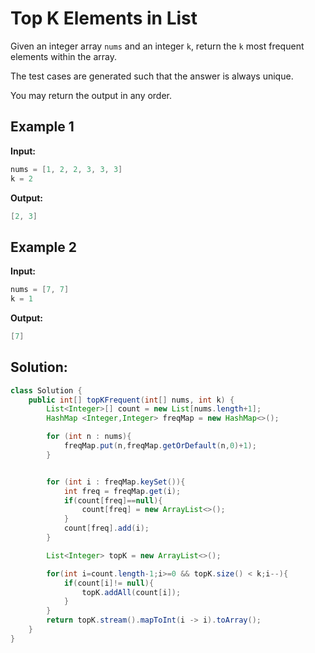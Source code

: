 # Top K Elements in List

Given an integer array `nums` and an integer `k`, return the `k` most frequent elements within the array.

The test cases are generated such that the answer is always unique.

You may return the output in any order.

## Example 1

**Input:** 
```java
nums = [1, 2, 2, 3, 3, 3]
k = 2
```

**Output:** 
```java
[2, 3]
```

## Example 2

**Input:** 
```java
nums = [7, 7]
k = 1
```

**Output:** 
```java
[7]
```

## Solution:

```java
class Solution {
    public int[] topKFrequent(int[] nums, int k) {
        List<Integer>[] count = new List[nums.length+1];
        HashMap <Integer,Integer> freqMap = new HashMap<>();

        for (int n : nums){
            freqMap.put(n,freqMap.getOrDefault(n,0)+1);
        }


        for (int i : freqMap.keySet()){
            int freq = freqMap.get(i);
            if(count[freq]==null){
                count[freq] = new ArrayList<>();
            }
            count[freq].add(i);
        }

        List<Integer> topK = new ArrayList<>();

        for(int i=count.length-1;i>=0 && topK.size() < k;i--){
            if(count[i]!= null){
                topK.addAll(count[i]);
            }
        }
        return topK.stream().mapToInt(i -> i).toArray();
    }
}
```


